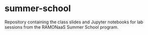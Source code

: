 # summer-school
Repository containing the class slides and Jupyter notebooks for lab sessions from the RAMONaaS Summer School program.
